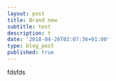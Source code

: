 ```yaml
---
layout: post
title: Brand new
subtitle: test
description: t
date: '2018-04-26T02:07:36+01:00'
type: blog_post
published: true
---
```

fdsfds
